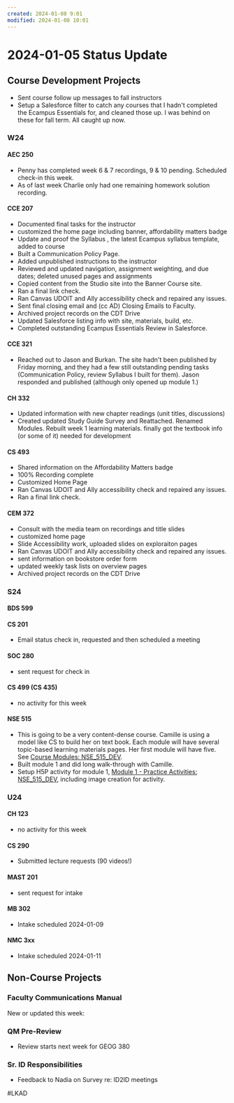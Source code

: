 ```yaml
---
created: 2024-01-08 9:01
modified: 2024-01-08 10:01
---
```


# 2024-01-05 Status Update

## Course Development Projects

* Sent course follow up messages to fall instructors
* Setup a Salesforce filter to catch any courses that I hadn't completed the Ecampus Essentials for, and cleaned those up. I was behind on these for fall term. All caught up now.

### W24

#### AEC 250

* Penny has completed week 6 & 7 recordings, 9 & 10 pending. Scheduled check-in this week.
* As of last week Charlie only had one remaining homework solution recording.

#### CCE 207

* Documented final tasks for the instructor
* customized the home page including banner, affordability matters badge
* Update and proof the Syllabus , the latest Ecampus syllabus template, added to course
* Built a Communication Policy Page.
* Added unpublished instructions to the instructor
* Reviewed and updated navigation, assignment weighting, and due dates; deleted unused pages and assignments
* Copied content from the Studio site into the Banner Course site.
* Ran a final link check.
* Ran Canvas UDOIT and Ally accessibility check and repaired any issues.
* Sent final closing email and (cc AD) Closing Emails to Faculty.
* Archived project records on the CDT Drive
* Updated Salesforce listing info with site, materials, build, etc.
* Completed outstanding Ecampus Essentials Review in Salesforce.

#### CCE 321

* Reached out to Jason and Burkan. The site hadn't been published by Friday morning, and they had a few still outstanding pending tasks (Communication Policy, review Syllabus I built for them). Jason responded and published (although only opened up module 1.)

#### CH 332

* Updated information with new chapter readings (unit titles, discussions)
* Created updated Study Guide Survey and Reattached. Renamed Modules. Rebuilt week 1 learning materials. finally got the textbook info (or some of it) needed for development

#### CS 493

* Shared information on the Affordability Matters badge
* 100% Recording complete
* Customized Home Page
* Ran Canvas UDOIT and Ally accessibility check and repaired any issues.
* Ran a final link check.

#### CEM 372

* Consult with the media team on recordings and title slides
* customized home page
* Slide Accessibility work, uploaded slides on exploraiton pages
* Ran Canvas UDOIT and Ally accessibility check and repaired any issues.
* sent information on bookstore order form
* updated weekly task lists on overview pages
* Archived project records on the CDT Drive

### S24

#### BDS 599

#### CS 201

* Email status check in, requested and then scheduled a meeting

#### SOC 280

* sent request for check in

#### CS 499 (CS 435)

* no activity for this week

#### NSE 515

* This is going to be a very content-dense course. Camille is using a model like CS to build her on text book. Each module will have several topic-based learning materials pages. Her first module will have five. See [Course Modules: NSE_515_DEV](https://canvas.oregonstate.edu/courses/1953729/modules).
* Built module 1 and did long walk-through with Camille.
* Setup H5P activity for module 1, [Module 1 - Practice Activities: NSE_515_DEV](https://canvas.oregonstate.edu/courses/1953729/pages/module-1-practice-activities?module_item_id=23988483), including image creation for activity.

### U24

#### CH 123

* no activity for this week

#### CS 290

* Submitted lecture requests (90 videos!)

#### MAST 201

* sent request for intake

#### MB 302

* Intake scheduled 2024-01-09

#### NMC 3xx

* Intake scheduled 2024-01-11

## Non-Course Projects

### Faculty Communications Manual

New or updated this week:

### QM Pre-Review

* Review starts next week for GEOG 380

### Sr. ID Responsibilities

* Feedback to Nadia on Survey re: ID2ID meetings

#LKAD
